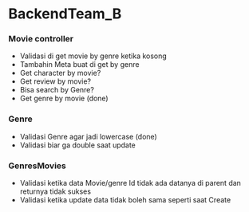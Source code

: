 # BackendTeam_B

### Movie controller
- Validasi di get movie by genre ketika kosong
- Tambahin Meta buat di get by genre
- Get character by movie?
- Get review by movie?
- Bisa search by Genre?
- Get genre by movie (done)

### Genre 
- Validasi Genre agar jadi lowercase (done)
- Validasi biar ga double saat update

### GenresMovies
- Validasi ketika data Movie/genre Id tidak ada datanya di parent dan returnya tidak sukses
- Validasi ketika update data tidak boleh sama seperti saat Create



